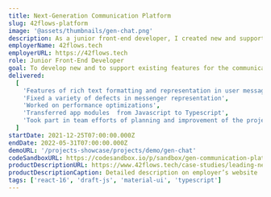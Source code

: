 ```yaml
---
title: Next-Generation Communication Platform
slug: 42flows-platform
image: '@assets/thumbnails/gen-chat.png'
description: As a junior front-end developer, I created new and supported existing features for the communication platform as a part of scrum full-stack team.
employerName: 42flows.tech
employerURL: https://42flows.tech
role: Junior Front-End Developer
goal: To develop new and to support existing features for the communication platform as a part of scrum full-stack team.
delivered:
  [
    'Features of rich text formatting and representation in user messages with emphasis on fast and convenient user input (using Draft-js libraries)',
    'Fixed a variety of defects in messenger representation',
    'Worked on performance optimizations',
    'Transferred app modules  from Javascript to Typescript',
    'Took part in team efforts of planning and improvement of the project',
  ]
startDate: 2021-12-25T07:00:00.000Z
endDate: 2022-05-31T07:00:00.000Z
demoURL: '/projects-showcase/projects/demo/gen-chat'
codeSandboxURL: https://codesandbox.io/p/sandbox/gen-communication-platform-956vsc?file=%2FREADME.md%3A29%2C1&embed=1
productDescriptionURL: https://www.42flows.tech/case-studies/leading-next-generation-universal-communication-platform-that-saves-money/
productDescriptionCaption: Detailed description on employer’s website
tags: ['react-16', 'draft-js', 'material-ui', 'typescript']
---
```

